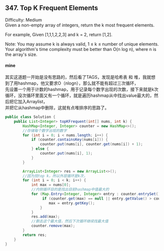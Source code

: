 ## 347. Top K Frequent Elements
Difficulty: Medium  
Given a non-empty array of integers, return the k most frequent elements.

For example,
Given [1,1,1,2,2,3] and k = 2, return [1,2].

Note:
You may assume k is always valid, 1 ≤ k ≤ number of unique elements.
Your algorithm's time complexity must be better than O(n log n), where n is the array's size.


#### mine
其实这道题一开始是没有思路的，然后看了TAGS，发现是哈希表 和 堆，我就想到了用hashmap，他又要求O（nlogn），那么就不能有超过三次循环，  
先设置一个用于计数的hashmap，用于记录每个数字出现的次数，接下来就是k次循环，没次循环里面又有一个循环，就是遍历hashmap从中找出value最大的，然后把它加入Arraylist，  
并把它从hashmap中删除，这就有点堆排序的思路了。
```java
public class Solution {
    public List<Integer> topKFrequent(int[] nums, int k) {
        HashMap<Integer, Integer> counter = new HashMap<>();
        //存储每个数字出现的数字
        for (int i = 0; i < nums.length; i++) {
            if (counter.containsKey(nums[i])) {
                counter.put(nums[i], counter.get(nums[i]) + 1);
            } else {
                counter.put(nums[i], 1);
            }
        }

        ArrayList<Integer> res = new ArrayList<>();
        //因为找top k，所以外层循环是k次，
        for (int i = 0; i < k; i++) {
            int max = nums[0];
            //内侧循环目的是找出目前hashmap中值最大的
            for (Map.Entry<Integer, Integer> entry : counter.entrySet()) {
                 if (counter.get(max) == null || entry.getValue() > counter.get(max)) {
                    max = entry.getKey();
                }
            }
            res.add(max);
            //删去这个最大值，然后下次循环继续找最大值
            counter.remove(max);
        }
        return res;
    }
}
```
